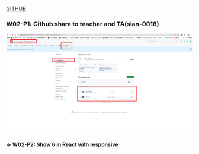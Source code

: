 [GITHUB](https://github.com/haowei212410061/1131-wp1-demo-61)

### W02-P1: Github share to teacher and TA(sian-0018)

![](w02-p1.png)

#### => W02-P2: Show 6 <book /> in React with responsive
